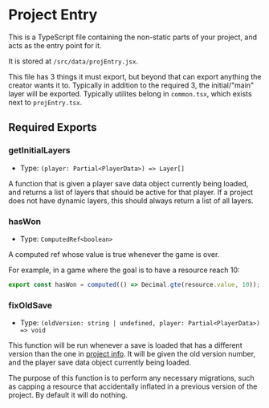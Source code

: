 # Project Entry

This is a TypeScript file containing the non-static parts of your project, and acts as the entry point for it.

It is stored at `/src/data/projEntry.jsx`.

This file has 3 things it must export, but beyond that can export anything the creator wants it to. Typically in addition to the required 3, the initial/"main" layer will be exported. Typically utilites belong in `common.tsx`, which exists next to `projEntry.tsx`. 

## Required Exports

### getInitialLayers

- Type: `(player: Partial<PlayerData>) => Layer[]`

A function that is given a player save data object currently being loaded, and returns a list of layers that should be active for that player. If a project does not have dynamic layers, this should always return a list of all layers. 

### hasWon

- Type: `ComputedRef<boolean>`

A computed ref whose value is true whenever the game is over. 

For example, in a game where the goal is to have a resource reach 10:
```ts
export const hasWon = computed(() => Decimal.gte(resource.value, 10));
```

### fixOldSave

- Type: `(oldVersion: string | undefined, player: Partial<PlayerData>) => void`

This function will be run whenever a save is loaded that has a different version than the one in [project info](./project-info.md#versionnumber). It will be given the old version number, and the player save data object currently being loaded.

The purpose of this function is to perform any necessary migrations, such as capping a resource that accidentally inflated in a previous version of the project. By default it will do nothing.
